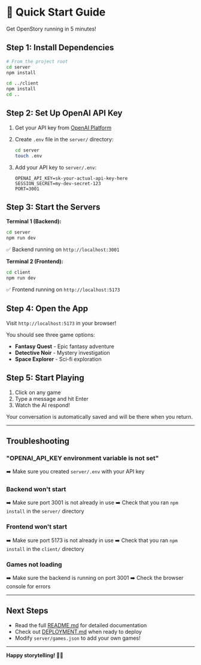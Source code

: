 # 🚀 Quick Start Guide

Get OpenStory running in 5 minutes!

## Step 1: Install Dependencies

```bash
# From the project root
cd server
npm install

cd ../client
npm install
cd ..
```

## Step 2: Set Up OpenAI API Key

1. Get your API key from [OpenAI Platform](https://platform.openai.com/api-keys)

2. Create `.env` file in the `server/` directory:
   ```bash
   cd server
   touch .env
   ```

3. Add your API key to `server/.env`:
   ```env
   OPENAI_API_KEY=sk-your-actual-api-key-here
   SESSION_SECRET=my-dev-secret-123
   PORT=3001
   ```

## Step 3: Start the Servers

**Terminal 1 (Backend):**
```bash
cd server
npm run dev
```
✅ Backend running on `http://localhost:3001`

**Terminal 2 (Frontend):**
```bash
cd client  
npm run dev
```
✅ Frontend running on `http://localhost:5173`

## Step 4: Open the App

Visit `http://localhost:5173` in your browser!

You should see three game options:
- **Fantasy Quest** - Epic fantasy adventure
- **Detective Noir** - Mystery investigation  
- **Space Explorer** - Sci-fi exploration

## Step 5: Start Playing

1. Click on any game
2. Type a message and hit Enter
3. Watch the AI respond!

Your conversation is automatically saved and will be there when you return.

---

## Troubleshooting

### "OPENAI_API_KEY environment variable is not set"
➡️ Make sure you created `server/.env` with your API key

### Backend won't start
➡️ Make sure port 3001 is not already in use
➡️ Check that you ran `npm install` in the `server/` directory

### Frontend won't start  
➡️ Make sure port 5173 is not already in use
➡️ Check that you ran `npm install` in the `client/` directory

### Games not loading
➡️ Make sure the backend is running on port 3001
➡️ Check the browser console for errors

---

## Next Steps

- Read the full [README.md](./README.md) for detailed documentation
- Check out [DEPLOYMENT.md](./DEPLOYMENT.md) when ready to deploy
- Modify `server/games.json` to add your own games!

---

**Happy storytelling! 📖✨**

